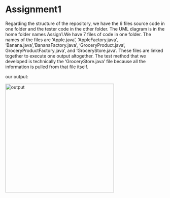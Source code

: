# Assignment1
Regarding the structure of the repository, we have the 6 files source code in one folder and the tester code in the other folder.
The UML diagram is in the home folder names Assign1.We have 7 files of code in one folder. The names of the files are ‘Apple.java’, 
‘AppleFactory.java’, ‘Banana.java’,‘BananaFactory.java’, ‘GroceryProduct.java’, GroceryProductFactory.java’, and ‘GroceryStore.java’.
These files are linked together to execute one output altogether. The test method that we developed is technically the 
‘GroceryStore.java’ file because all the information is pulled from that file itself. 

our output:

<img width="342" alt="output" src="https://github.com/NavdeepV/Assign1/assets/146030349/175dadd6-4af8-4ef3-ac36-ff7cf630f246">
